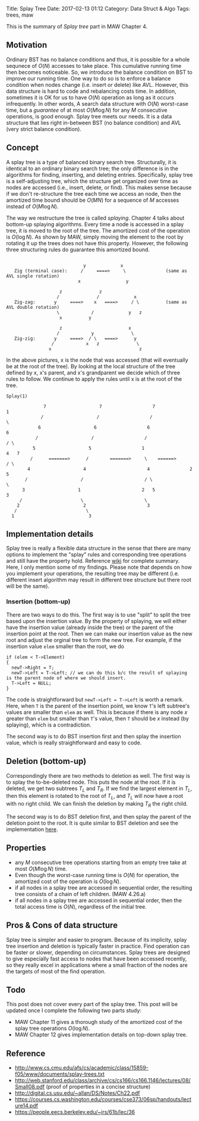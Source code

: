 Title: Splay Tree
Date: 2017-02-13 01:12
Category: Data Struct & Algo
Tags: trees, maw

This is the summary of *Splay tree* part in MAW Chapter 4.

## Motivation

Ordinary BST has no balance conditions and thus, it is possible for a whole sequnece of $O(N)$ accesses to take place. This cumulative running time 
then becomes noticeable. So, we introduce the balance condition on BST to improve our running time. One way to do so is to enforce a balance condition
when nodes change (i.e. insert or delete) like AVL. However, this data structure is hard to code and rebalancing costs time. In addition, sometimes it is 
OK for us to have $O(N)$ operation as long as it occurs infrequently. In other words, A search data structure with $O(N)$ worst-case time, but a *guarantee*
of at most $O(M \log N)$ for any $M$ consecutive operations, is good enough. Splay tree meets our needs. It is a data structure that 
lies right in-between BST (no balance condition) and AVL (very strict balance condition).

## Concept

A splay tree is a type of balanced binary search tree. Structurally, it is identical to an ordinary binary search tree; the only difference is in the 
algorithms for finding, inserting, and deleting entries. Specifically, splay tree is a self-adjusting tree, which the structure get organized over time
as nodes are accessed (i.e., insert, delete, or find). This makes sense because if we don't re-structure the tree each time we access an node, then 
the amortized time bound should be $O(M N)$ for a sequence of $M$ accesses instead of $O(M \log N)$.

The way we restructure the tree is called *splaying*. Chapter 4 talks about bottom-up splaying algorithms. Every time a node is accessed in a splay tree,
it is moved to the root of the tree. The amortized cost of the operation is $O(\log N)$. As shown by MAW, simply moving the element to the root by
rotating it up the trees does not have this property. However, the following three structuring rules do guarantee this amortized bound.

```

                             y             x
   Zig (terminal case):     /     ====>     \               (same as AVL single rotation)
                           x                 y

                    z              z
                   /              /             x
   Zig-zag:       y     ====>    x   ====>     / \          (same as AVL double rotation)
                   \            /             y   z
                    x          y

                    z                         x
                   /            y              \
   Zig-zig:       y     ====>  / \   ====>      y
                 /            x   z              \
                x                                 z
```

In the above pictures, x is the node that was accessed (that will
eventually be at the root of the tree).  By looking at the local
structure of the tree defined by x, x's parent, and x's grandparent we
decide which of three rules to follow.  We continue to
apply the rules until x is at the root of the tree.

```
Splay(1)

              7                    7                   7               1
             /                    /                   /                 \
            6                    6                   6                   6
           /                    /                   /                   / \
          5                    5                   1                   4   7 
         /      =======>      /        =======>     \    ======>      / \
        4                    4                       4               2   5
       /                    /                       / \               \
      3                    1                       2   5               3
     /                      \                       \
    2                        2                       3
   /                          \
  1                            3
```

## Implementation details

Splay tree is really a flexible data structure in the sense that there are many options to implement 
the "splay" rules and corresponding tree operations and still have the property hold. Reference [wiki](https://en.wikipedia.org/wiki/Splay_tree)
for complete summary. Here, I only mention some of my findings. Please note that depends on how you implement your operations, the resulting tree
may be different (i.e. different insert algorithm may result in different tree structure but there root will be the same).

### Insertion (bottom-up)

There are two ways to do this. The first way is to use "split" to split the tree based upon the insertion value. By the property of splaying, 
we will either have the insertion value (already inside the tree) or the parent of the insertion point at the root. Then we can make our insertion 
value as the new root and adjust the orginal tree to form the new tree. For example,  if the insertion value ``elem`` smaller than the root, we do

```{c}
if (elem < T->Element)
{
  newT->Right = T;
  newT->Left = T->Left; // we can do this b/c the result of splaying is the parent node of where we should insert.
  T->Left = NULL;
}
```

The code is straightforward but ``newT->Left = T->Left`` is worth a remark. Here, when ``T`` is the parent of the insertion point, 
we know ``T``'s left subtree's values are smaller than ``elem`` as well. This is because 
if there is any node $x$ greater than ``elem`` but smaller than ``T``'s value, then ``T`` should be $x$ instead (by splaying), which is a contradiction.

The second way is to do BST insertion first and then splay the insertion value, which is really straightforward and easy to code. 

## Deletion (bottom-up)

Correspondingly there are two methods to deletion as well. The first way is to splay the to-be-deleted node. This puts the node at the root. If it is
deleted, we get two subtrees $T_L$ and $T_R$. If we find the largest element in $T_L$, then this element is rotated to the root of $T_L$, and 
$T_L$ will now have a root with no right child. We can finish the deletion by making $T_R$ the right child.

The second way is to do BST deletion first, and then splay the parent of the deletion point to the root. It is quite similar to BST deletion and see
the implementation [here](https://github.com/xxks-kkk/algo/blob/master/trees/splay/splay.c).

## Properties

- any $M$ consecutive tree operations starting from an empty tree take at most $O(M \log N)$ time.
- Even though the worst-case running time is $O(N)$ for operation, the amortized cost of the operation is $O(\log N)$.
- if all nodes in a splay tree are accessed in sequential order, the resulting tree consists of a chain of left children. (MAW 4.26.a)
- if all nodes in a splay tree are accessed in sequential order, then the total access time is $O(N)$, regardless of the initial tree.

## Pros & Cons of data structure

Splay tree is simpler and easier to program. Because of its implicity, splay tree insertion and deletion is typically faster in practice.
Find operation can be faster or slower, depending on circumstances. Splay trees are designed to give especially fast access to nodes that 
have been accessed recently, so they really excel in applications where a small fraction of the nodes are the targets of most of the find operation.

## Todo

This post does not cover every part of the splay tree. This post will be updated once I complete the following two parts study:

- MAW Chapter 11 gives a thorough study of the amortized cost of the splay tree operations $O( \log N)$.
- MAW Chapter 12 gives implementation details on top-down splay tree.  

## Reference

- http://www.cs.cmu.edu/afs/cs/academic/class/15859-f05/www/documents/splay-trees.txt
- http://web.stanford.edu/class/archive/cs/cs166/cs166.1146/lectures/08/Small08.pdf (proof of properties in a concise structure)
- http://digital.cs.usu.edu/~allan/DS/Notes/Ch22.pdf
- https://courses.cs.washington.edu/courses/cse373/06sp/handouts/lecture14.pdf
- https://people.eecs.berkeley.edu/~jrs/61b/lec/36